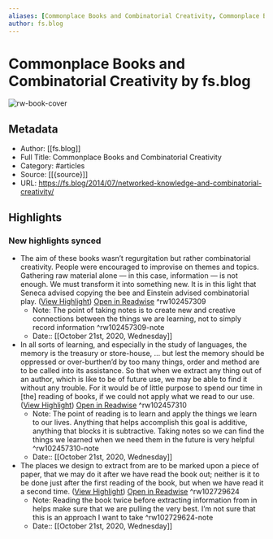 ```yaml
---
aliases: [Commonplace Books and Combinatorial Creativity, Commonplace Books and Combinatorial Creativity]
author: fs.blog
---
```

# Commonplace Books and Combinatorial Creativity by fs.blog

![rw-book-cover](https://readwise-assets.s3.amazonaws.com/static/images/article4.6bc1851654a0.png)

## Metadata
- Author: [[fs.blog]]
- Full Title: Commonplace Books and Combinatorial Creativity
- Category: #articles
- Source: [[{source}]]
- URL: https://fs.blog/2014/07/networked-knowledge-and-combinatorial-creativity/

## Highlights
### New highlights synced
- The aim of these books wasn’t regurgitation but rather combinatorial creativity. People were encouraged to improvise on themes and topics. Gathering raw material alone — in this case, information — is not enough. We must transform it into something new. It is in this light that Seneca advised copying the bee and Einstein advised combinatorial play. ([View Highlight](https://instapaper.com/read/1342552595/14342354)) [Open in Readwise](https://readwise.io/open/102457309) ^rw102457309
    - Note: The point of taking notes is to create new and creative connections between the things we are learning, not to simply record information ^rw102457309-note
    - Date:: [[October 21st, 2020, Wednesday]]
- In all sorts of learning, and especially in the study of languages, the memory is the treasury or store-house, … but lest the memory should be oppressed or over-burthen’d by too many things, order and method are to be called into its assistance. So that when we extract any thing out of an author, which is like to be of future use, we may be able to find it without any trouble. For it would be of little purpose to spend our time in [the] reading of books, if we could not apply what we read to our use. ([View Highlight](https://instapaper.com/read/1342552595/14342521)) [Open in Readwise](https://readwise.io/open/102457310) ^rw102457310
    - Note: The point of reading is to learn and apply the things we learn to our lives. Anything that helps accomplish this goal is additive, anything that blocks it is subtractive. Taking notes so we can find the things we learned when we need them in the future is very helpful ^rw102457310-note
    - Date:: [[October 21st, 2020, Wednesday]]
- The places we design to extract from are to be marked upon a piece of paper, that we may do it after we have read the book out; neither is it to be done just after the first reading of the book, but when we have read it a second time. ([View Highlight](https://instapaper.com/read/1342552595/14347088)) [Open in Readwise](https://readwise.io/open/102729624) ^rw102729624
    - Note: Reading the book twice before extracting information from in helps make sure that we are pulling the very best. 
      I’m not sure that this is an approach I want to take ^rw102729624-note
    - Date:: [[October 21st, 2020, Wednesday]]
